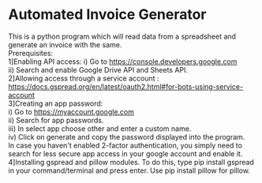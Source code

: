 # Automated Invoice Generator
This is a python program which will read data from a spreadsheet and generate an invoice with the same. <br />
Prerequisites: <br />
1]Enabling API access:
   i) Go to https://console.developers.google.com <br />
   ii) Search and enable Google Drive API and Sheets API. <br />
2]Allowing access through a service account : https://docs.gspread.org/en/latest/oauth2.html#for-bots-using-service-account <br />
3]Creating an app password: <br />
   i) Go to https://myaccount.google.com <br />
   ii) Search for app passwords. <br />
   iii) In select app choose other and enter a custom name. <br />
   iv) Click on generate and copy the password displayed into the program. <br />
   In case you haven't enabled 2-factor authentication, you simply need to search for less secure app access in your google account and enable it.  <br />
4]Installing gspread and pillow modules. To do this, type pip install gspread in your command/terminal and press enter. Use pip install pillow for pillow.  <br />
   
